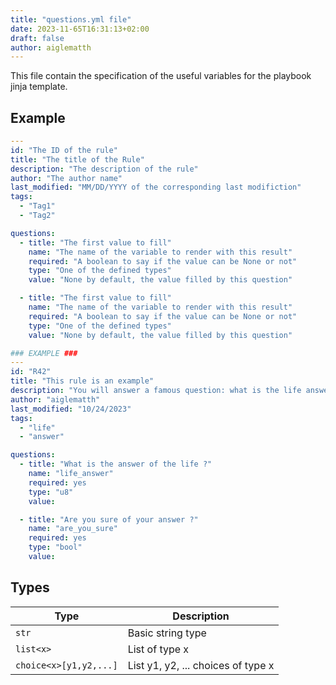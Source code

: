 ```yaml
---
title: "questions.yml file"
date: 2023-11-65T16:31:13+02:00
draft: false
author: aiglematth
---
```


This file contain the specification of the useful variables for the playbook jinja template.

## Example

```yml
---
id: "The ID of the rule"
title: "The title of the Rule"
description: "The description of the rule"
author: "The author name"
last_modified: "MM/DD/YYYY of the corresponding last modifiction"
tags:
  - "Tag1"
  - "Tag2"

questions:
  - title: "The first value to fill"
    name: "The name of the variable to render with this result"
    required: "A boolean to say if the value can be None or not"
    type: "One of the defined types"
    value: "None by default, the value filled by this question"

  - title: "The first value to fill"
    name: "The name of the variable to render with this result"
    required: "A boolean to say if the value can be None or not"
    type: "One of the defined types"
    value: "None by default, the value filled by this question"

### EXAMPLE ###
---
id: "R42"
title: "This rule is an example"
description: "You will answer a famous question: what is the life answer ?"
author: "aiglematth"
last_modified: "10/24/2023"
tags:
  - "life"
  - "answer"

questions:
  - title: "What is the answer of the life ?"
    name: "life_answer"
    required: yes
    type: "u8"
    value:

  - title: "Are you sure of your answer ?"
    name: "are_you_sure"
    required: yes
    type: "bool"
    value:
```

## Types

| Type                   | Description                        |
|------------------------|------------------------------------|
| `str`                  | Basic string type                  |
| `list<x>`              | List of type x                     |
| `choice<x>[y1,y2,...]` | List y1, y2, ... choices of type x |
